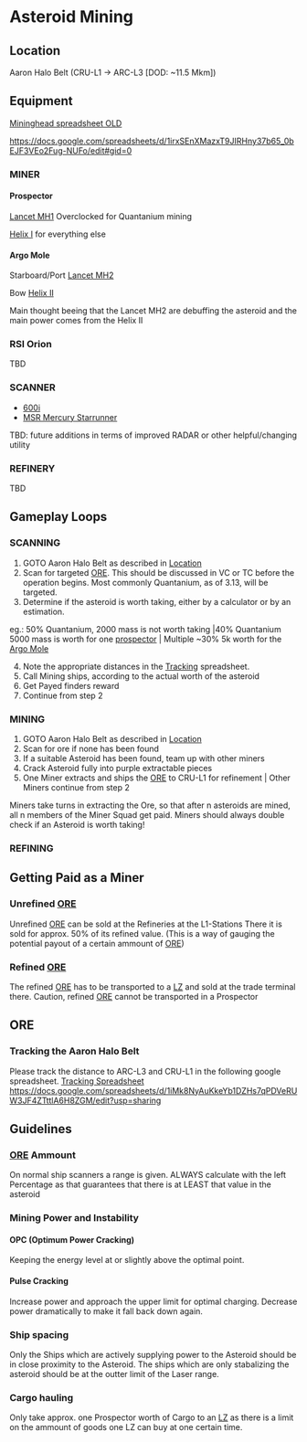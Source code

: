 # Asteroid Mining

## Location 
Aaron Halo Belt (CRU-L1 -> ARC-L3 [DOD: ~11.5 Mkm])

## Equipment 
[Mininghead spreadsheet OLD](https://docs.google.com/spreadsheets/d/1irxSEnXMazxT9JIRHny37b65_0bEJF3VEo2Fug-NUFo/edit#gid=0)

https://docs.google.com/spreadsheets/d/1irxSEnXMazxT9JIRHny37b65_0bEJF3VEo2Fug-NUFo/edit#gid=0
### MINER

#### Prospector
[Lancet MH1](https://starcitizen.tools/Lancet_MH1) Overclocked for Quantanium mining

[Helix I](https://starcitizen.tools/Helix_I) for everything else

#### Argo Mole

Starboard/Port [Lancet MH2](https://starcitizen.tools/Lancet_MH2)

Bow [Helix II](https://starcitizen.tools/Helix_II)

Main thought beeing that the Lancet MH2 are debuffing the asteroid and the main power comes from the Helix II

### RSI Orion

TBD

### SCANNER

- [600i](https://robertsspaceindustries.com/pledge/ships/600i/600i-Explorer)
- [MSR Mercury Starrunner](https://robertsspaceindustries.com/pledge/ships/crusader-mercury-star-runner/Mercury-Star-Runner)

TBD: future additions in terms of improved RADAR or other helpful/changing utility

### REFINERY

TBD

## Gameplay Loops

### SCANNING

1. GOTO Aaron Halo Belt as described in [Location](#location)
2. Scan for targeted [ORE](#ore). This should be discussed in VC or TC before the operation begins. Most commonly Quantanium, as of 3.13, will be targeted. 
3. Determine if the asteroid is worth taking, either by a calculator or by an estimation.

eg.: 50% Quantanium, 2000 mass is not worth taking |40% Quantanium 5000 mass is worth for one [prospector](#prospector) | Multiple ~30% 5k worth for the [Argo Mole](#argo-mole)

4. Note the appropriate distances in the [Tracking](#Tracking-the-Aaron-Halo-Belt) spreadsheet.
5. Call Mining ships, according to the actual worth of the asteroid
6. Get Payed finders reward
7. Continue from step 2

### MINING

1. GOTO Aaron Halo Belt as described in [Location](#location)
2. Scan for ore if none has been found
3. If a suitable Asteroid has been found, team up with other miners
4. Crack Asteroid fully into purple extractable pieces
5. One Miner extracts and ships the [ORE](#ore) to CRU-L1 for refinement | Other Miners continue from step 2

Miners take turns in extracting the Ore, so that after n asteroids are mined, all n members of the Miner Squad get paid.
Miners should always double check if an Asteroid is worth taking!

### REFINING

## Getting Paid as a Miner

### Unrefined [ORE](#ore)
Unrefined [ORE](#ore) can be sold at the Refineries at the L1-Stations
There it is sold for approx. 50% of its refined value. (This is a way of gauging the potential payout of a certain ammount of [ORE](#ore))

### Refined [ORE](#ore)
The refined [ORE](#ore) has to be transported to a [LZ](#lz) and sold at the trade terminal there.
Caution, refined [ORE](#ore) cannot be transported in a Prospector



## ORE

### Tracking the Aaron Halo Belt
Please track the distance to ARC-L3 and CRU-L1 in the following google spreadsheet.
[Tracking Spreadsheet](https://docs.google.com/spreadsheets/d/1iMk8NyAuKkeYb1DZHs7qPDVeRUW3JF4ZTttlA6H8ZGM/edit?usp=sharing)
https://docs.google.com/spreadsheets/d/1iMk8NyAuKkeYb1DZHs7qPDVeRUW3JF4ZTttlA6H8ZGM/edit?usp=sharing


## Guidelines

### [ORE](#ore) Ammount
On normal ship scanners a range is given.
ALWAYS calculate with the left Percentage as that guarantees that there is at LEAST that value in the asteroid

### Mining Power and Instability

#### OPC (Optimum Power Cracking)
Keeping the energy level at or slightly above the optimal point.

#### Pulse Cracking
Increase power and approach the upper limit for optimal charging.
Decrease power dramatically to make it fall back down again.

### Ship spacing
Only the Ships which are actively supplying power to the Asteroid should be in close proximity to the Asteroid.
The ships which are only stabalizing the asteroid should be at the outter limit of the Laser range.

### Cargo hauling
Only take approx. one Prospector worth of Cargo to an [LZ](#lz) as there is a limit on the ammount of goods one LZ can buy at one certain time.
